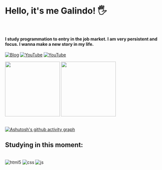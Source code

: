 
 # Hello, it's me Galindo! 🖐
 <br/>

#### I study programmation to entry in the job market. I am very persistent and focus. I wanna make a new story in my life.

[![Blog](https://img.shields.io/badge/LinkedIn-0077B5?style=for-the-badge&logo=linkedin&logoColor=white)](https://www.linkedin.com/in/galindoptbr/)
[![YouTube](https://img.shields.io/badge/YouTube-FF0000?style=for-the-badge&logo=youtube&logoColor=white)](https://www.youtube.com/channel/UCo2vr74YfOdWnu9jAAj9s5g)
[![YouTube](https://img.shields.io/badge/Instagram-E4405F?style=for-the-badge&logo=instagram&logoColor=white)](https://www.instagram.com/galindoptbr/)

<div>
    <img height="180em" src="https://github-readme-stats.vercel.app/api?username=galindoptbr&show_icons=true&theme=react"/>
    <img height="180em" src="https://github-readme-stats.vercel.app/api/top-langs/?username=galindoptbr&layout=compact&langs_count=16&theme=react"/>
</div><br>

[![Ashutosh's github activity graph](https://github-readme-activity-graph.cyclic.app/graph?username=galindoptbr&bg_color=0d1116&color=57bcd9&line=57bcd9&point=ffffff&area=true&hide_border=true)](https://github.com/ashutosh00710/github-readme-activity-graph)

## Studying in this moment:


<div style="display: inlineb-lock"><br/>
    <img align="center" alt="html5" src="https://img.shields.io/badge/HTML5-E34F26?style=for-the-badge&logo=html5&logoColor=white"/>
    <img align="center" alt="css" src="https://img.shields.io/badge/CSS3-1572B6?style=for-the-badge&logo=css3&logoColor=white"/>
    <img align="center" alt="js" src="https://img.shields.io/badge/JavaScript-F7DF1E?style=for-the-badge&logo=javascript&logoColor=black"/>
</div><br>


